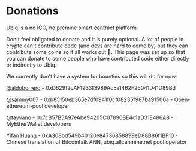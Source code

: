 # Donations

Ubiq is a no ICO, no premine smart contract platform.

Don't feel obligated to donate and it is purely optional. A lot of people in crypto can't contribute code (and devs are hard to come by) but they can contribute some coins so it all works out :slightly_smiling_face:. This page was set up so that you can donate to some people who have contributed code either directly or indirectly to Ubiq.

We currently don't have a system for bounties so this will do for now.

[@aldoborrero](https://github.com/aldoborrero) - 0xD629f2cAF1933f3989Ac5a1462F25041D41D89Bd

[@sammy007](https://github.com/sammy007) - 0xb85150eb365e7df0941f0cf08235f987ba91506a - Open-ethereum-pool developer

[@tayvano](https://github.com/tayvano) - 0x7cB57B5A97eAbe94205C07890BE4c1aD31E486A8 - MyEtherWallet developers

[Yifan Huang](https://twitter.com/YifanHuang5) - 0xA308bd549b40120e84736858899eD88B86f1BF10 - Chinese translation of Bitcointalk ANN, ubiq.allcanmine.net pool operator
